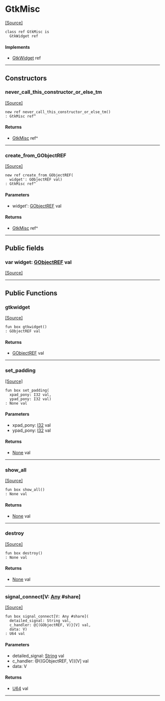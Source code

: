 # GtkMisc
<span class="source-link">[[Source]](src/gtk3/GtkMisc.md#L6)</span>
```pony
class ref GtkMisc is
  GtkWidget ref
```

#### Implements

* [GtkWidget](gtk3-GtkWidget.md) ref

---

## Constructors

### never_call_this_constructor_or_else_tm
<span class="source-link">[[Source]](src/gtk3/GtkMisc.md#L10)</span>


```pony
new ref never_call_this_constructor_or_else_tm()
: GtkMisc ref^
```

#### Returns

* [GtkMisc](gtk3-GtkMisc.md) ref^

---

### create_from_GObjectREF
<span class="source-link">[[Source]](src/gtk3/GtkMisc.md#L13)</span>


```pony
new ref create_from_GObjectREF(
  widget': GObjectREF val)
: GtkMisc ref^
```
#### Parameters

*   widget': [GObjectREF](gtk3-..-gobject-GObjectREF.md) val

#### Returns

* [GtkMisc](gtk3-GtkMisc.md) ref^

---

## Public fields

### var widget: [GObjectREF](gtk3-..-gobject-GObjectREF.md) val
<span class="source-link">[[Source]](src/gtk3/GtkMisc.md#L7)</span>



---

## Public Functions

### gtkwidget
<span class="source-link">[[Source]](src/gtk3/GtkMisc.md#L9)</span>


```pony
fun box gtkwidget()
: GObjectREF val
```

#### Returns

* [GObjectREF](gtk3-..-gobject-GObjectREF.md) val

---

### set_padding
<span class="source-link">[[Source]](src/gtk3/GtkMisc.md#L34)</span>


```pony
fun box set_padding(
  xpad_pony: I32 val,
  ypad_pony: I32 val)
: None val
```
#### Parameters

*   xpad_pony: [I32](builtin-I32.md) val
*   ypad_pony: [I32](builtin-I32.md) val

#### Returns

* [None](builtin-None.md) val

---

### show_all
<span class="source-link">[[Source]](src/gtk3/GtkWidget.md#L4)</span>


```pony
fun box show_all()
: None val
```

#### Returns

* [None](builtin-None.md) val

---

### destroy
<span class="source-link">[[Source]](src/gtk3/GtkWidget.md#L10)</span>


```pony
fun box destroy()
: None val
```

#### Returns

* [None](builtin-None.md) val

---

### signal_connect\[V: [Any](builtin-Any.md) #share\]
<span class="source-link">[[Source]](src/gtk3/GtkWidget.md#L13)</span>


```pony
fun box signal_connect[V: Any #share](
  detailed_signal: String val,
  c_handler: @{(GObjectREF, V)}[V] val,
  data: V)
: U64 val
```
#### Parameters

*   detailed_signal: [String](builtin-String.md) val
*   c_handler: @{(GObjectREF, V)}[V] val
*   data: V

#### Returns

* [U64](builtin-U64.md) val

---

